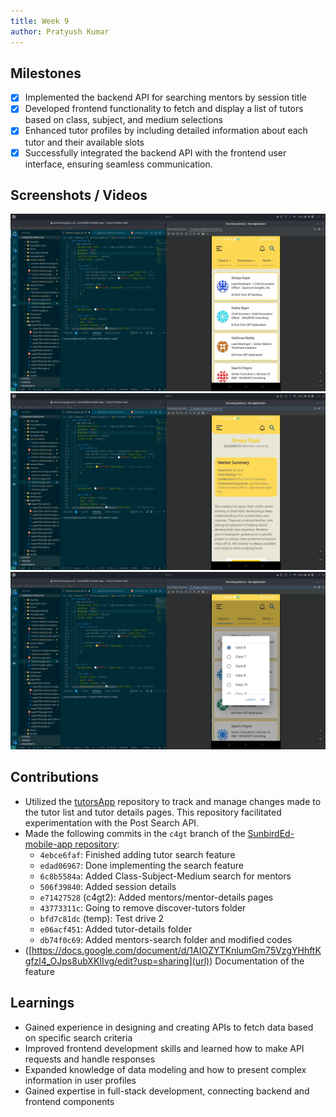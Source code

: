 ```yaml
---
title: Week 9
author: Pratyush Kumar
---
```


## Milestones
- [x] Implemented the backend API for searching mentors by session title
- [x] Developed frontend functionality to fetch and display a list of tutors based on class, subject, and medium selections
- [x] Enhanced tutor profiles by including detailed information about each tutor and their available slots
- [x] Successfully integrated the backend API with the frontend user interface, ensuring seamless communication.

## Screenshots / Videos 
![Alt text](../assets/final1.png)
![Alt text](../assets/final2.png)
![Alt text](../assets/final3.png)
## Contributions
- Utilized the [tutorsApp](https://github.com/bruno-noir/tutorsApp) repository to track and manage changes made to the tutor list and tutor details pages. This repository facilitated experimentation with the Post Search API.
- Made the following commits in the `c4gt` branch of the [SunbirdEd-mobile-app repository](https://github.com/bruno-noir/SunbirdEd-mobile-app/tree/c4gt):
  - `4ebce6faf`: Finished adding tutor search feature
  - `edad06967`: Done implementing the search feature
  - `6c8b5584a`: Added Class-Subject-Medium search for mentors
  - `506f39840`: Added session details
  - `e71427528` (c4gt2): Added mentors/mentor-details pages
  - `43773311c`: Going to remove discover-tutors folder
  - `bfd7c81dc` (temp): Test drive 2
  - `e06acf451`: Added tutor-details folder
  - `db74f0c69`: Added mentors-search folder and modified codes
- ([https://docs.google.com/document/d/1AIOZYTKnlumGm75VzgYHhftKgfzl4_OJps8ubXKIIvg/edit?usp=sharing](url)) Documentation of the feature

## Learnings
- Gained experience in designing and creating APIs to fetch data based on specific search criteria
- Improved frontend development skills and learned how to make API requests and handle responses
- Expanded knowledge of data modeling and how to present complex information in user profiles
- Gained expertise in full-stack development, connecting backend and frontend components
